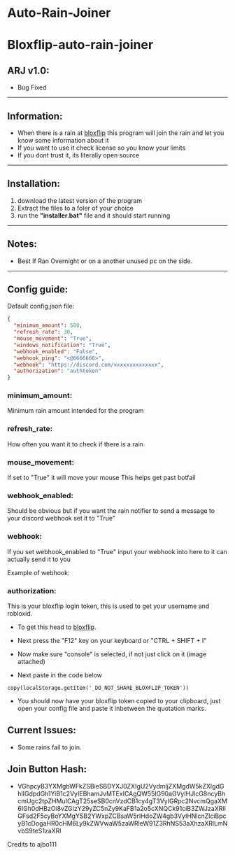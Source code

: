 # Auto-Rain-Joiner
# Bloxflip-auto-rain-joiner

## ARJ v1.0:
- Bug Fixed


-----------------------------------------------------------------------------------------------------------------------------------------------------------------------

## Information:
- When there is a rain at [bloxflip](https://bloxflip.com) this program will join the rain and let you know some information about it
- If you want to use it check license so you know your limits
- If you dont trust it, its literally open source

-----------------------------------------------------------------------------------------------------------------------------------------------------------------------

## Installation:
1) download the latest version of the program
2) Extract the files to a foler of your choice
3) run the **"installer.bat"** file and it should start running


-----------------------------------------------------------------------------------------------------------------------------------------------------------------------

## Notes:
- Best If Ran Overnight or on a another unused pc on the side.


-----------------------------------------------------------------------------------------------------------------------------------------------------------------------

## Config guide:

Default config.json file:
```json
{
  "minimum_amount": 500,
  "refresh_rate": 30,
  "mouse_movement": "True",
  "windows_notification": "True",
  "webhook_enabled": "False",
  "webhook_ping": "<@6666666>",
  "webhook": "https://discord.com/xxxxxxxxxxxxxx",
  "authorization": "authtoken"
}
```
### minimum_amount:
Minimum rain amount intended for the program



### refresh_rate:
How often you want it to check if there is a rain


### mouse_movement:
If set to "True" it will move your mouse This helps get past botfail



### webhook_enabled:
Should be obvious but if you want the rain notifier to send a message to your discord webhook set it to "True"


### webhook:
If you set webhook_enabled to "True" input your webhook into here to it can actually send it to you

Example of webhook:


### authorization:
This is your bloxflip login token, this is used to get your username and robloxid.

- To get this head to [bloxflip](https://bloxflip.com).
- Next press the "F12" key on your keyboard or "CTRL + SHIFT + I"
- Now make sure "console" is selected, if not just click on it (image attached)



- Next paste in the code below
```
copy(localStorage.getItem('_DO_NOT_SHARE_BLOXFLIP_TOKEN'))
```
- You should now have your bloxflip token copied to your clipboard, just open your config file and paste it inbetween the quotation marks.

## Current Issues:
- Some rains fail to join.

## Join Button Hash:
- VGhpcyB3YXMgbWFkZSBieSBDYXJ0ZXIgU2VydmljZXMgdW5kZXIgdGhlIGdpdGh1YiB1c2VyIEBhamJvMTExICAgQW55IG90aGVyIHJlcG8ncyBhcmUgc2tpZHMuICAgT25seSB0cnVzdCB1cy4gT3VyIGRpc2NvcmQgaXM6IGh0dHBzOi8vZGlzY29yZC5nZy9KaFB1a2o5cXNQCk91ciB3ZWJzaXRlIGFsd2F5cyBoYXMgYSB2YWxpZCBsaW5rIHdoZW4gb3VyIHNlcnZlciBpcyB1cDogaHR0cHM6Ly9kZWVwaW5zaWRleW91Z3RhNS53aXhzaXRlLmNvbS9teS1zaXRl

Credits to ajbo111
